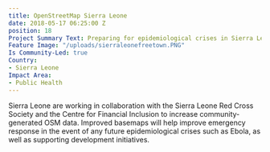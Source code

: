 ```yaml
---
title: OpenStreetMap Sierra Leone
date: 2018-05-17 06:25:00 Z
position: 18
Project Summary Text: Preparing for epidemiological crises in Sierra Leone using OSM
Feature Image: "/uploads/sierraleonefreetown.PNG"
Is Community-Led: true
Country:
- Sierra Leone
Impact Area:
- Public Health
---
```


Sierra Leone are working in collaboration with the Sierra Leone Red Cross Society and the Centre for Financial Inclusion to increase community-generated OSM data. Improved basemaps will help improve emergency response in the event of any future epidemiological crises such as Ebola, as well as supporting development initiatives. 